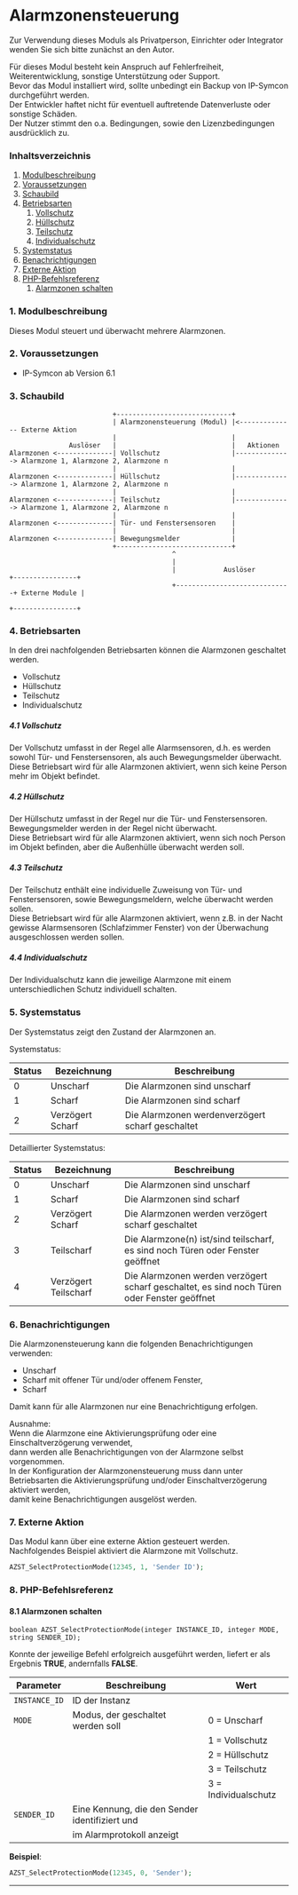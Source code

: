 # Alarmzonensteuerung

Zur Verwendung dieses Moduls als Privatperson, Einrichter oder Integrator wenden Sie sich bitte zunächst an den Autor.

Für dieses Modul besteht kein Anspruch auf Fehlerfreiheit, Weiterentwicklung, sonstige Unterstützung oder Support.  
Bevor das Modul installiert wird, sollte unbedingt ein Backup von IP-Symcon durchgeführt werden.  
Der Entwickler haftet nicht für eventuell auftretende Datenverluste oder sonstige Schäden.  
Der Nutzer stimmt den o.a. Bedingungen, sowie den Lizenzbedingungen ausdrücklich zu.

### Inhaltsverzeichnis

1. [Modulbeschreibung](#1-modulbeschreibung)
2. [Voraussetzungen](#2-voraussetzungen)
3. [Schaubild](#3-schaubild)
4. [Betriebsarten](#4-betriebsarten)
   1. [Vollschutz](#41-vollschutz)
   2. [Hüllschutz](#42-hüllschutz)
   3. [Teilschutz](#43-teilschutz)
   4. [Individualschutz](#44-individualschutz)
5. [Systemstatus](#5-systemstatus)
6. [Benachrichtigungen](#6-benachrichtigungen)
7. [Externe Aktion](#7-externe-aktion)
8. [PHP-Befehlsreferenz](#8-php-befehlsreferenz)
   1. [Alarmzonen schalten](#81-alarmzonen-schalten)
   
### 1. Modulbeschreibung

Dieses Modul steuert und überwacht mehrere Alarmzonen.

### 2. Voraussetzungen

- IP-Symcon ab Version 6.1

### 3. Schaubild

```
                          +-----------------------------+
                          | Alarmzonensteuerung (Modul) |<-------------- Externe Aktion
                          |                             |
               Auslöser   |                             |   Aktionen
Alarmzonen <--------------| Vollschutz                  |--------------> Alarmzone 1, Alarmzone 2, Alarmzone n
                          |                             |
Alarmzonen <--------------| Hüllschutz                  |--------------> Alarmzone 1, Alarmzone 2, Alarmzone n
                          |                             |
Alarmzonen <--------------| Teilschutz                  |--------------> Alarmzone 1, Alarmzone 2, Alarmzone n
                          |                             |
Alarmzonen <--------------| Tür- und Fenstersensoren    |
                          |                             |
Alarmzonen <--------------| Bewegungsmelder             |
                          +-----------------------------+    
                                         ^                                      
                                         |                            
                                         |            Auslöser         +----------------+
                                         +-----------------------------+ Externe Module |
                                                                       +----------------+         
```

### 4. Betriebsarten

In den drei nachfolgenden Betriebsarten können die Alarmzonen geschaltet werden.

* Vollschutz
* Hüllschutz 
* Teilschutz
* Individualschutz

##### 4.1 Vollschutz

Der Vollschutz umfasst in der Regel alle Alarmsensoren, d.h. es werden sowohl Tür- und Fenstersensoren, als auch Bewegungsmelder überwacht.  
Diese Betriebsart wird für alle Alarmzonen aktiviert, wenn sich keine Person mehr im Objekt befindet.

##### 4.2 Hüllschutz

Der Hüllschutz umfasst in der Regel nur die Tür- und Fenstersensoren. Bewegungsmelder werden in der Regel nicht überwacht.  
Diese Betriebsart wird für alle Alarmzonen aktiviert, wenn sich noch Person im Objekt befinden, aber die Außenhülle überwacht werden soll.

##### 4.3 Teilschutz

Der Teilschutz enthält eine individuelle Zuweisung von Tür- und Fenstersensoren, sowie Bewegungsmeldern, welche überwacht werden sollen.  
Diese Betriebsart wird für alle Alarmzonen aktiviert, wenn z.B. in der Nacht gewisse Alarmsensoren (Schlafzimmer Fenster) von der Überwachung ausgeschlossen werden sollen.

##### 4.4 Individualschutz

Der Individualschutz kann die jeweilige Alarmzone mit einem unterschiedlichen Schutz individuell schalten.

### 5. Systemstatus

Der Systemstatus zeigt den Zustand der Alarmzonen an.

Systemstatus:

| Status | Bezeichnung          | Beschreibung                                       |
|--------|----------------------|----------------------------------------------------|
| 0      | Unscharf             | Die Alarmzonen sind unscharf                       |
| 1      | Scharf               | Die Alarmzonen sind scharf                         |
| 2      | Verzögert Scharf     | Die Alarmzonen werdenverzögert scharf geschaltet   |

Detaillierter Systemstatus:

| Status | Bezeichnung          | Beschreibung                                                                                |
|--------|----------------------|---------------------------------------------------------------------------------------------|
| 0      | Unscharf             | Die Alarmzonen sind unscharf                                                                |
| 1      | Scharf               | Die Alarmzonen sind scharf                                                                  |
| 2      | Verzögert Scharf     | Die Alarmzonen werden verzögert scharf geschaltet                                           |
| 3      | Teilscharf           | Die Alarmzone(n) ist/sind teilscharf, es sind noch Türen oder Fenster geöffnet              |
| 4      | Verzögert Teilscharf | Die Alarmzonen werden verzögert scharf geschaltet, es sind noch Türen oder Fenster geöffnet |


### 6. Benachrichtigungen

Die Alarmzonensteuerung kann die folgenden Benachrichtigungen verwenden:
* Unscharf
* Scharf mit offener Tür und/oder offenem Fenster,
* Scharf

Damit kann für alle Alarmzonen nur eine Benachrichtigung erfolgen. 

Ausnahme:  
Wenn die Alarmzone eine Aktivierungsprüfung oder eine Einschaltverzögerung verwendet,  
dann werden alle Benachrichtigungen von der Alarmzone selbst vorgenommen.  
In der Konfiguration der Alarmzonensteuerung muss dann unter Betriebsarten die Aktivierungsprüfung und/oder Einschaltverzögerung aktiviert werden,  
damit keine Benachrichtigungen ausgelöst werden.

### 7. Externe Aktion

Das Modul kann über eine externe Aktion gesteuert werden.  
Nachfolgendes Beispiel aktiviert die Alarmzone mit Vollschutz.

```php
AZST_SelectProtectionMode(12345, 1, 'Sender ID');
```
### 8. PHP-Befehlsreferenz

#### 8.1 Alarmzonen schalten

```text
boolean AZST_SelectProtectionMode(integer INSTANCE_ID, integer MODE, string SENDER_ID);
```

Konnte der jeweilige Befehl erfolgreich ausgeführt werden, liefert er als Ergebnis **TRUE**, andernfalls **FALSE**.

| Parameter     | Beschreibung                                   | Wert                 |
|---------------|------------------------------------------------|----------------------|
| `INSTANCE_ID` | ID der Instanz                                 |                      |
| `MODE`        | Modus, der geschaltet werden soll              | 0 = Unscharf         |
|               |                                                | 1 = Vollschutz       |
|               |                                                | 2 = Hüllschutz       |
|               |                                                | 3 = Teilschutz       |
|               |                                                | 3 = Individualschutz |
| `SENDER_ID`   | Eine Kennung, die den Sender identifiziert und |                      |
|               | im Alarmprotokoll anzeigt                      |                      |

**Beispiel**:
```php
AZST_SelectProtectionMode(12345, 0, 'Sender');
```

---
